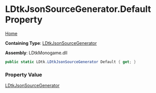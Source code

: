 # LDtkJsonSourceGenerator\.Default Property

[Home](../../../README.md)

**Containing Type**: [LDtkJsonSourceGenerator](../README.md)

**Assembly**: LDtkMonogame\.dll

```csharp
public static LDtk.LDtkJsonSourceGenerator Default { get; }
```

### Property Value

[LDtkJsonSourceGenerator](../README.md)


